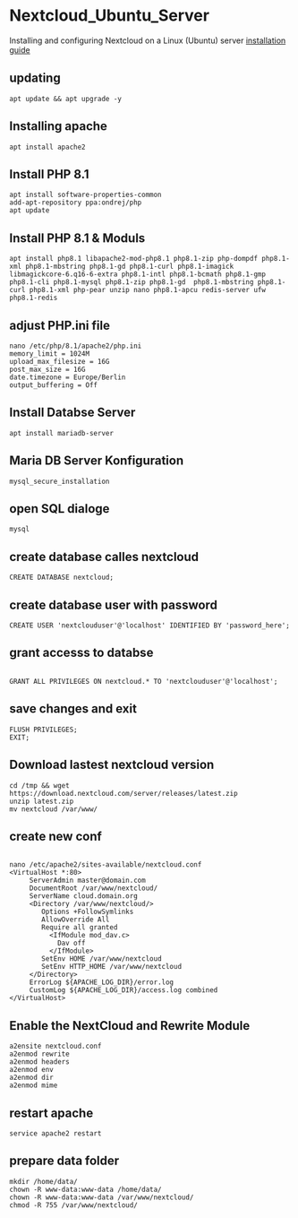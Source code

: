 # Nextcloud_Ubuntu_Server
Installing and configuring Nextcloud on a Linux (Ubuntu) server [installation guide](https://www.youtube.com/watch?v=XvzhjVNGlUA)

## updating 
```
apt update && apt upgrade -y
```
## Installing apache
```
apt install apache2
```

## Install PHP 8.1 
```
apt install software-properties-common
add-apt-repository ppa:ondrej/php
apt update
```

## Install PHP 8.1 & Moduls
```
apt install php8.1 libapache2-mod-php8.1 php8.1-zip php-dompdf php8.1-xml php8.1-mbstring php8.1-gd php8.1-curl php8.1-imagick libmagickcore-6.q16-6-extra php8.1-intl php8.1-bcmath php8.1-gmp php8.1-cli php8.1-mysql php8.1-zip php8.1-gd  php8.1-mbstring php8.1-curl php8.1-xml php-pear unzip nano php8.1-apcu redis-server ufw php8.1-redis
```

## adjust PHP.ini file
```
nano /etc/php/8.1/apache2/php.ini
memory_limit = 1024M
upload_max_filesize = 16G
post_max_size = 16G
date.timezone = Europe/Berlin
output_buffering = Off
```

## Install Databse Server
```
apt install mariadb-server
```

## Maria DB Server Konfiguration
```
mysql_secure_installation
```

## open SQL dialoge
```
mysql
```

## create database calles nextcloud
```
CREATE DATABASE nextcloud; 
```

## create database user with password
```
CREATE USER 'nextclouduser'@'localhost' IDENTIFIED BY 'password_here';
```

## grant accesss to databse
```

GRANT ALL PRIVILEGES ON nextcloud.* TO 'nextclouduser'@'localhost';
```

## save changes and exit
```
FLUSH PRIVILEGES;
EXIT;
```

## Download lastest nextcloud version
```
cd /tmp && wget https://download.nextcloud.com/server/releases/latest.zip
unzip latest.zip
mv nextcloud /var/www/
```

## create new conf
```

nano /etc/apache2/sites-available/nextcloud.conf
<VirtualHost *:80>
     ServerAdmin master@domain.com
     DocumentRoot /var/www/nextcloud/
     ServerName cloud.domain.org
     <Directory /var/www/nextcloud/>
        Options +FollowSymlinks
        AllowOverride All
        Require all granted
          <IfModule mod_dav.c>
            Dav off
          </IfModule>
        SetEnv HOME /var/www/nextcloud
        SetEnv HTTP_HOME /var/www/nextcloud
     </Directory>
     ErrorLog ${APACHE_LOG_DIR}/error.log
     CustomLog ${APACHE_LOG_DIR}/access.log combined
</VirtualHost>
```
 
## Enable the NextCloud and Rewrite Module
```
a2ensite nextcloud.conf
a2enmod rewrite
a2enmod headers
a2enmod env
a2enmod dir
a2enmod mime
```

## restart apache
```
service apache2 restart
```

## prepare data folder
```
mkdir /home/data/
chown -R www-data:www-data /home/data/
chown -R www-data:www-data /var/www/nextcloud/
chmod -R 755 /var/www/nextcloud/
```

